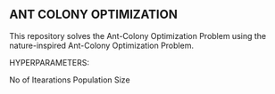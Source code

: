 <h2> ANT COLONY OPTIMIZATION </h2>

This repository solves the Ant-Colony Optimization Problem using the nature-inspired Ant-Colony Optimization Problem. 


HYPERPARAMETERS:

No of Itearations
Population Size
